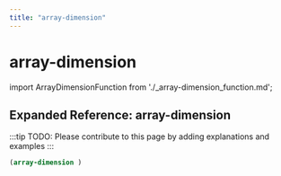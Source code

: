 ```yaml
---
title: "array-dimension"
---
```


# array-dimension

import ArrayDimensionFunction from './_array-dimension_function.md';

<ArrayDimensionFunction />

## Expanded Reference: array-dimension

:::tip
TODO: Please contribute to this page by adding explanations and examples
:::

```lisp
(array-dimension )
```
